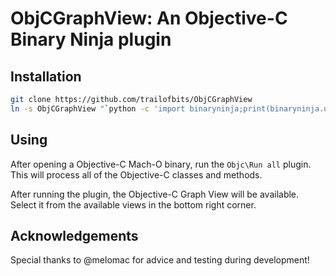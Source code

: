 # ObjCGraphView: An Objective-C Binary Ninja plugin

## Installation
```sh
git clone https://github.com/trailofbits/ObjCGraphView
ln -s ObjCGraphView "`python -c 'import binaryninja;print(binaryninja.user_plugin_path())'`"
```

## Using
After opening a Objective-C Mach-O binary, run the `Objc\Run all` plugin. This will process all of the Objective-C classes and methods.

After running the plugin, the Objective-C Graph View will be available. Select it from the available views in the bottom right corner.

## Acknowledgements
Special thanks to @melomac for advice and testing during development!